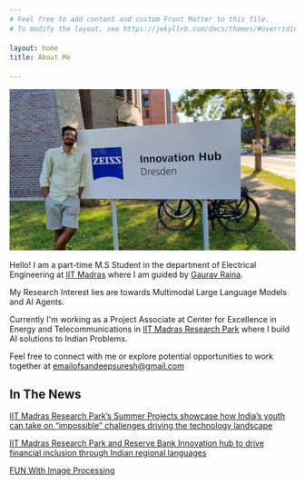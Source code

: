 ```yaml
---
# Feel free to add content and custom Front Matter to this file.
# To modify the layout, see https://jekyllrb.com/docs/themes/#overriding-theme-defaults

layout: home
title: About Me

---
```


![alt text](/static/20240814_090648.jpg "Title")

Hello! I am a part-time M.S Student in the department of Electrical Engineering at [IIT Madras](https://www.iitm.ac.in/) where I am guided by [Gaurav Raina](https://www.ee.iitm.ac.in/faculty/profile/g.raina).

My Research Interest lies are towards Multimodal Large Language Models and AI Agents.

Currently I'm working as a Project Associate at Center for Excellence in Energy and Telecommunications in [IIT Madras Research Park](https://respark.iitm.ac.in/) where I build AI solutions to Indian Problems.  

Feel free to connect with me or explore potential opportunities to work together at [emailofsandeepsuresh@gmail.com](emailofsandeepsuresh@gmail.com)


## In The News

[IIT Madras Research Park’s Summer Projects showcase how India’s youth can take on “impossible” challenges driving the technology landscape](https://respark.iitm.ac.in/look-who-wants-to-be-the-friendly-neighbourhood-banker-to-startups-2/)

[IIT Madras Research Park and Reserve Bank Innovation hub to drive financial inclusion through Indian regional languages](https://respark.iitm.ac.in/iit-madras-research-park-and-reserve-bank-innovation-hub-to-drive-financial-inclusion-through-indian-regional-languages/)

[FUN With Image Processing](https://respark.iitm.ac.in/build-club_project_5/)